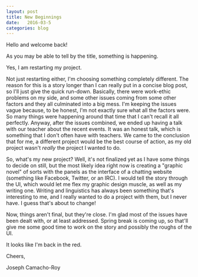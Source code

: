 ```yaml
---
layout: post
title: New Beginnings
date:   2016-03-5
categories: blog
---
```

Hello and welcome back!

As you may be able to tell by the title, something is happening.

Yes, I am restarting my project.

Not just restarting either, I'm choosing something completely different. The reason for this is a story longer than I can really put in a concise blog post, so I'll just give the quick run-down. Basically, there were work-ethic problems on my side, and some other issues coming from some other factors and they all culminated into a big mess. I'm keeping the issues vague because, to be honest, I'm not exactly sure what all the factors were. So many things were happening around that time that I can't recall it all perfectly. Anyway, after the issues combined, we ended up having a talk with our teacher about the recent events. It was an honest talk, which is something that I don't often have with teachers. We came to the conclusion that for me, a different project would be the best course of action, as my old project wasn't *really* the project I wanted to do.

So, what's my new project? Well, it's not finalized yet as I have some things to decide on still, but the most likely idea right now is creating a "graphic novel" of sorts with the panels as the interface of a chatting website (something like Facebook, Twitter, or an IRC). I would tell the story through the UI, which would let me flex my graphic design muscle, as well as my writing one. Writing and linguistics has always been something that's interesting to me, and I really wanted to do a project with them, but I never have. I guess that's about to change!

Now, things aren't final, but they're close. I'm glad most of the issues have been dealt with, or at least addressed. Spring break is coming up, so that'll give me some good time to work on the story and possibly the roughs of the UI.

It looks like I'm back in the red.

Cheers,

Joseph Camacho-Roy
